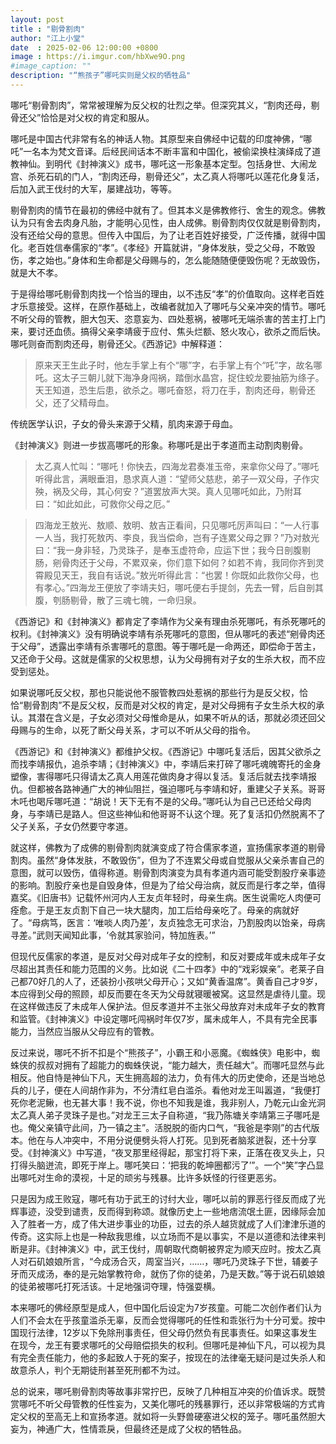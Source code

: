 ```yaml
---
layout: post
title : "剔骨割肉"
author: "江上小堂"
date  : 2025-02-06 12:00:00 +0800
image : https://i.imgur.com/hbXwe9O.png
#image_caption: ""
description: "“熊孩子”哪吒实则是父权的牺牲品"
---
```


哪吒“剔骨割肉”，常常被理解为反父权的壮烈之举。但深究其义，“割肉还母，剔骨还父”恰恰是对父权的肯定和服从。

<!--more-->

哪吒是中国古代非常有名的神话人物。其原型来自佛经中记载的印度神佛，“哪吒”一名本为梵文音译。后经民间话本不断丰富和中国化，被偷梁换柱演绎成了道教神仙。到明代《封神演义》成书，哪吒这一形象基本定型。包括身世、大闹龙宫、杀死石矶的门人，“割肉还母，剔骨还父”，太乙真人将哪吒以莲花化身复活，后加入武王伐纣的大军，屡建战功，等等。

剔骨割肉的情节在最初的佛经中就有了。但其本义是佛教修行、舍生的观念。佛教认为只有舍去肉身凡胎，才能明心见性，由人成佛。剔骨割肉仅仅就是剔骨割肉，没有还给父母的意思。但传入中国后，为了让老百姓好接受，广泛传播，就得中国化。老百姓信奉儒家的“孝”。《孝经》开篇就讲，“身体发肤，受之父母，不敢毁伤，孝之始也。”身体和生命都是父母赐与的，怎么能随随便便毁伤呢？无故毁伤，就是大不孝。

于是得给哪吒剔骨割肉找一个恰当的理由，以不违反“孝”的价值取向。这样老百姓才乐意接受。这样，在原作基础上，改编者就加入了哪吒与父亲冲突的情节。哪吒不听父母的管教，胆大包天、恣意妄为、四处惹祸，被哪吒无端杀害的苦主打上门来，要讨还血债。搞得父亲李靖疲于应付、焦头烂额、怒火攻心，欲杀之而后快。哪吒则奋而割肉还母，剔骨还父。《西游记》中解释道：

> 原来天王生此子时，他左手掌上有个“哪”字，右手掌上有个“吒”字，故名哪吒。这太子三朝儿就下海净身闯祸，踏倒水晶宫，捉住蛟龙要抽筋为绦子。天王知道，恐生后患，欲杀之。哪吒奋怒，将刀在手，割肉还母，剔骨还父，还了父精母血。

传统医学认识，子女的骨头来源于父精，肌肉来源于母血。

《封神演义》则进一步拔高哪吒的形象。称哪吒是出于孝道而主动割肉剔骨。

> 太乙真人忙叫：“哪吒！你快去，四海龙君奏准玉帝，来拿你父母了。”哪吒听得此言，满眼垂泪，恳求真人道：“望师父慈悲，弟子一双父母，子作灾殃，祸及父母，其心何安？”道罢放声大哭。真人见哪吒如此，乃附耳曰：“如此如此，可救你父母之厄。”

> 四海龙王敖光、敖顺、敖明、敖吉正看间，只见哪吒厉声叫曰：“一人行事一人当，我打死敖丙、李良，我当偿命，岂有子连累父母之罪？”乃对敖光曰：“我一身非轻，乃灵珠子，是奉玉虚符命，应运下世；我今日剖腹剔肠，剜骨肉还于父母，不累双亲，你们意下如何？如若不肯，我同你齐到灵霄殿见天王，我自有话说。”敖光听得此言：“也罢！你既如此救你父母，也有孝心。”四海龙王便放了李靖夫妇，哪吒便右手提剑，先去一臂，后自剖其腹，刳肠剔骨，散了三魂七魄，一命归泉。

《西游记》和《封神演义》都肯定了李靖作为父亲有理由杀死哪吒，有杀死哪吒的权利。《封神演义》没有明确说李靖有杀死哪吒的意图，但从哪吒的表述“剜骨肉还于父母”，透露出李靖有杀害哪吒的意图。等于哪吒是一命两还，即偿命于苦主，又还命于父母。这就是儒家的父权思想，认为父母拥有对子女的生杀大权，而不应受到惩处。

如果说哪吒反父权，那也只能说他不服管教四处惹祸的那些行为是反父权，恰恰“剔骨割肉”不是反父权，反而是对父权的肯定，是对父母拥有子女生杀大权的承认。其潜在含义是，子女必须对父母惟命是从，如果不听从的话，那就必须还回父母赐与的生命，以死了断父母关系，才可以不听从父母的指令。

《西游记》和《封神演义》都维护父权。《西游记》中哪吒复活后，因其父欲杀之而找李靖报仇，追杀李靖；《封神演义》中，李靖后来打碎了哪吒魂魄寄托的金身塑像，害得哪吒只得请太乙真人用莲花做肉身才得以复活。复活后就去找李靖报仇。但都被各路神通广大的神仙阻拦，强迫哪吒与李靖和好，重建父子关系。哥哥木吒也喝斥哪吒道：“胡说！天下无有不是的父母。”哪吒认为自己已还给父母肉身，与李靖已是路人。但这些神仙和他哥哥不认这个理。死了复活扣仍然脱离不了父子关系，子女仍然要守孝道。

就这样，佛教为了成佛的剔骨割肉就演变成了符合儒家孝道，宣扬儒家孝道的剔骨割肉。虽然“身体发肤，不敢毁伤”，但为了不连累父母或自觉服从父亲杀害自己的意图，就可以毁伤，值得称道。剔骨割肉演变为具有孝道内涵可能受割股疗亲事迹的影响。割股疗亲也是自毁身体，但是为了给父母治病，就反而是行孝之举，值得嘉奖。《旧唐书》记载怀州河内人王友贞年轻时，母亲生病。医生说需吃人肉便可痊愈。于是王友贞割下自己一块大腿肉，加工后给母亲吃了。母亲的病就好了。“母病笃，医言：‘唯啖人肉乃差’，友贞独念无可求治，乃割股肉以饴亲，母病寻差。”武则天闻知此事，‘令就其家验问，特加旌表。’”

但现代反儒家的孝道，是反对父母对成年子女的控制，和反对要成年或未成年子女尽超出其责任和能力范围的义务。比如说《二十四孝》中的“戏彩娱亲”。老莱子自己都70好几的人了，还装扮小孩哄父母开心；又如“黄香温席”。黄香自己才9岁，本应得到父母的照顾，却反而要在冬天为父母就寝暖被窝。这显然是虐待儿童。现在这样做违反了未成年人保护法。但反孝道并不主张父母放弃对未成年子女的教育和监管。《封神演义》中设定哪吒闯祸时年仅7岁，属未成年人，不具有完全民事能力，当然应当服从父母应有的管教。

反过来说，哪吒不折不扣是个“熊孩子”，小霸王和小恶魔。《蜘蛛侠》电影中，蜘蛛侠的叔叔对拥有了超能力的蜘蛛侠说，“能力越大，责任越大”。而哪吒显然与此相反。他自恃是神仙下凡，天生拥高超的法力，负有伟大的历史使命，还是当地总兵的儿子，便在人间胡作非为，不分清红皂白滥杀。看他对龙王叫嚣道，“我便打死你老泥鳅，也无甚大事！我不说，你也不知我是谁，我非别人，乃乾元山金光洞太乙真人弟子灵珠子是也。”对龙王三太子自称道，“我乃陈塘关李靖第三子哪吒是也。俺父亲镇守此间，乃一镇之主”。活脱脱的衙内口气，“我爸是李刚”的古代版本。他在与人冲突中，不用分说便劈头将人打死。见到死者脑浆迸裂，还十分享受。《封神演义》中写道，“夜叉那里经得起，那宝打将下来，正落在夜叉头上，只打得头脑迸流，即死于岸上。哪吒笑曰：‘把我的乾坤圈都污了’”。一个“笑”字凸显出哪吒对生命的漠视，十足的顽劣与残暴。比许多妖怪的行径更恶劣。

只是因为成王败寇，哪吒有功于武王的讨纣大业，哪吒以前的罪恶行径反而成了光辉事迹，没受到谴责，反而得到称颂。就像历史上一些地痞流氓土匪，因缘际会加入了胜者一方，成了伟大进步事业的功臣，过去的杀人越货就成了人们津津乐道的传奇。这实际上也是一种敌我思维，以立场而不是以事实，不是以道德和法律来判断是非。《封神演义》中，武王伐纣，周朝取代商朝被界定为顺天应时。按太乙真人对石矶娘娘所言，“今成汤合灭，周室当兴，……，哪吒乃灵珠子下世，辅姜子牙而灭成汤，奉的是元始掌教符命，就伤了你的徒弟，乃是天数。”等于说石矶娘娘的徒弟被哪吒打死活该。十足地强词夺理，恃强耍横。

本来哪吒的佛经原型是成人，但中国化后设定为7岁孩童。可能二次创作者们认为人们不会太在乎孩童滥杀无辜，反而会觉得哪吒的任性和乖张行为十分可爱。按中国现行法律，12岁以下免除刑事责任，但父母仍然负有民事责任。如果这事发生在现今，龙王有要求哪吒的父母赔偿损失的权利。但哪吒是神仙下凡，可以视为具有完全责任能力，他的多起致人于死的案子，按现在的法律毫无疑问是过失杀人和故意杀人，判个无期徒刑甚至死刑都不为过。

总的说来，哪吒剔骨割肉等故事非常拧巴，反映了几种相互冲突的价值诉求。既赞赏哪吒不听父母管教的任性妄为，又美化哪吒的残暴罪行，还以非常极端的方式肯定父权的至高无上和宣扬孝道。就如将一头野兽硬塞进父权的笼子。哪吒虽然胆大妄为，神通广大，性情乖戾，但最终还是成了父权的牺牲品。

<!--END-->